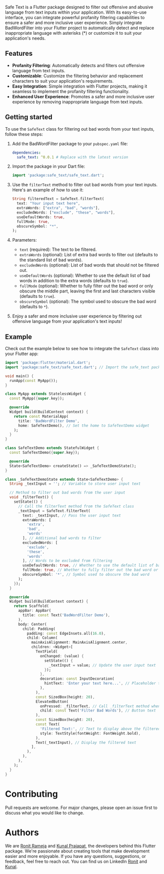 <!--
This README describes the package. If you publish this package to pub.dev,
this README's contents appear on the landing page for your package.

For information about how to write a good package README, see the guide for
[writing package pages](https://dart.dev/guides/libraries/writing-package-pages).

For general information about developing packages, see the Dart guide for
[creating packages](https://dart.dev/guides/libraries/create-library-packages)
and the Flutter guide for
[developing packages and plugins](https://flutter.dev/developing-packages).
-->

Safe Text is a Flutter package designed to filter out offensive and abusive language from text inputs within your application. With its easy-to-use interface, you can integrate powerful profanity filtering capabilities to ensure a safer and more inclusive user experience. Simply integrate BadWordFilter into your Flutter project to automatically detect and replace inappropriate language with asterisks (\*) or customize it to suit your application's needs.

## Features

- **Profanity Filtering**: Automatically detects and filters out offensive language from text inputs.
- **Customizable**: Customize the filtering behavior and replacement characters to suit your application's requirements.
- **Easy Integration**: Simple integration with Flutter projects, making it seamless to implement the profanity filtering functionality.
- **Enhanced User Experience**: Promotes a safer and more inclusive user experience by removing inappropriate language from text inputs.

## Getting started

To use the `SafeText` class for filtering out bad words from your text inputs, follow these steps:

1. Add the BadWordFilter package to your `pubspec.yaml` file:

   ```yaml
   dependencies:
     safe_text: ^0.0.1 # Replace with the latest version
   ```

2. Import the package in your Dart file:

   ```dart
   import 'package:safe_text/safe_text.dart';
   ```

3. Use the `filterText` method to filter out bad words from your text inputs. Here's an example of how to use it:

   ```dart
   String filteredText = SafeText.filterText(
     text: "Your input text here",
     extraWords: ["extra", "bad", "words"],
     excludedWords: ["exclude", "these", "words"],
     useDefaultWords: true,
     fullMode: true,
     obscureSymbol: "*",
   );
   ```

4. Parameters:

   - `text` (required): The text to be filtered.
   - `extraWords` (optional): List of extra bad words to filter out (defaults to the standard list of bad words).
   - `excludedWords` (optional): List of bad words that should not be filtered out.
   - `useDefaultWords` (optional): Whether to use the default list of bad words in addition to the extra words (defaults to `true`).
   - `fullMode` (optional): Whether to fully filter out the bad word or only obscure the middle part, leaving the first and last characters visible (defaults to `true`).
   - `obscureSymbol` (optional): The symbol used to obscure the bad word (defaults to `*`).

5. Enjoy a safer and more inclusive user experience by filtering out offensive language from your application's text inputs!

## Example

Check out the example below to see how to integrate the `SafeText` class into your Flutter app:

```dart
import 'package:flutter/material.dart';
import 'package:safe_text/safe_text.dart'; // Import the safe_text package

void main() {
  runApp(const MyApp());
}

class MyApp extends StatelessWidget {
  const MyApp({super.key});

  @override
  Widget build(BuildContext context) {
    return const MaterialApp(
      title: 'BadWordFilter Demo',
      home: SafeTextDemo(), // Set the home to SafeTextDemo widget
    );
  }
}

class SafeTextDemo extends StatefulWidget {
  const SafeTextDemo({super.key});

  @override
  State<SafeTextDemo> createState() => _SafeTextDemoState();
}

class _SafeTextDemoState extends State<SafeTextDemo> {
  String _textInput = ''; // Variable to store user input text

  // Method to filter out bad words from the user input
  void _filterText() {
    setState(() {
      // Call the filterText method from the SafeText class
      _textInput = SafeText.filterText(
        text: _textInput, // Pass the user input text
        extraWords: [
          'extra',
          'bad',
          'words'
        ], // Additional bad words to filter
        excludedWords: [
          'exclude',
          'these',
          'words'
        ], // Words to be excluded from filtering
        useDefaultWords: true, // Whether to use the default list of bad words
        fullMode: true, // Whether to fully filter out the bad word or only obscure the middle part
        obscureSymbol: '*', // Symbol used to obscure the bad word
      );
    });
  }

  @override
  Widget build(BuildContext context) {
    return Scaffold(
      appBar: AppBar(
        title: const Text('BadWordFilter Demo'),
      ),
      body: Center(
        child: Padding(
          padding: const EdgeInsets.all(16.0),
          child: Column(
            mainAxisAlignment: MainAxisAlignment.center,
            children: <Widget>[
              TextField(
                onChanged: (value) {
                  setState(() {
                    _textInput = value; // Update the user input text
                  });
                },
                decoration: const InputDecoration(
                  hintText: 'Enter your text here...', // Placeholder text for the TextField
                ),
              ),
              const SizedBox(height: 20),
              ElevatedButton(
                onPressed: _filterText, // Call _filterText method when button is pressed
                child: const Text('Filter Bad Words'), // Button text
              ),
              const SizedBox(height: 20),
              const Text(
                'Filtered Text:', // Text to display above the filtered text
                style: TextStyle(fontWeight: FontWeight.bold),
              ),
              Text(_textInput), // Display the filtered text
            ],
          ),
        ),
      ),
    );
  }
}

```

# Contributing

Pull requests are welcome. For major changes, please open an issue first to discuss what you would like to change.

# Authors

We are [Ronit Rameja](https://github.com/master-wayne7) and [Kunal Prajapat](https://github.com/TheKunal65), the developers behind this Flutter package. We're passionate about creating tools that make development easier and more enjoyable. If you have any questions, suggestions, or feedback, feel free to reach out. You can find us on LinkedIn [Ronit](https://www.linkedin.com/in/ronit-rameja-8a708b252/) and [Kunal](https://www.linkedin.com/in/kunal-prajapat-487079263/).
